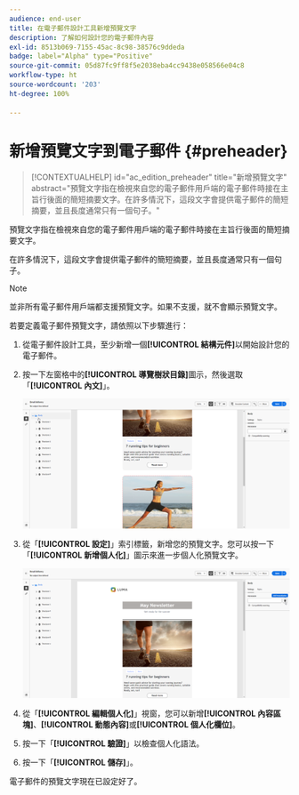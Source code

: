 ```yaml
---
audience: end-user
title: 在電子郵件設計工具新增預覽文字
description: 了解如何設計您的電子郵件內容
exl-id: 8513b069-7155-45ac-8c98-38576c9ddeda
badge: label="Alpha" type="Positive"
source-git-commit: 05d87fc9ff8f5e2038eba4cc9438e058566e04c8
workflow-type: ht
source-wordcount: '203'
ht-degree: 100%

---
```


# 新增預覽文字到電子郵件 {#preheader}

>[!CONTEXTUALHELP]
>id="ac_edition_preheader"
>title="新增預覽文字"
>abstract="預覽文字指在檢視來自您的電子郵件用戶端的電子郵件時接在主旨行後面的簡短摘要文字。在許多情況下，這段文字會提供電子郵件的簡短摘要，並且長度通常只有一個句子。"

預覽文字指在檢視來自您的電子郵件用戶端的電子郵件時接在主旨行後面的簡短摘要文字。

在許多情況下，這段文字會提供電子郵件的簡短摘要，並且長度通常只有一個句子。

>[!NOTE]
>
>並非所有電子郵件用戶端都支援預覽文字。如果不支援，就不會顯示預覽文字。

若要定義電子郵件預覽文字，請依照以下步驟進行：

1. 從電子郵件設計工具，至少新增一個&#x200B;**[!UICONTROL 結構元件]**&#x200B;以開始設計您的電子郵件。

1. 按一下左窗格中的&#x200B;**[!UICONTROL 導覽樹狀目錄]**&#x200B;圖示，然後選取「**[!UICONTROL 內文]**」。

   ![](assets/preheader_body.png)

1. 從「**[!UICONTROL 設定]**」索引標籤，新增您的預覽文字。您可以按一下「**[!UICONTROL 新增個人化]**」圖示來進一步個人化預覽文字。

   ![](assets/preheader_body_settings.png)

1. 從「**[!UICONTROL 編輯個人化]**」視窗，您可以新增&#x200B;**[!UICONTROL 內容區塊]**、**[!UICONTROL 動態內容]**&#x200B;或&#x200B;**[!UICONTROL 個人化欄位]**。

1. 按一下「**[!UICONTROL 驗證]**」以檢查個人化語法。

1. 按一下「**[!UICONTROL 儲存]**」。

電子郵件的預覽文字現在已設定好了。
